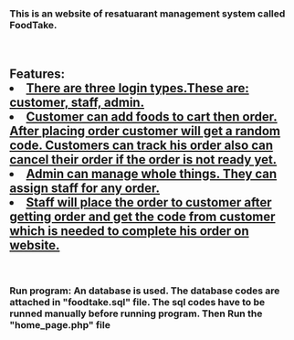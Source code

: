 <h3>This is an website of resatuarant management system called FoodTake.</h3><br>
<h2>Features:
  <u>
    <li>There are three login types.These are: customer, staff, admin.</li>
    <li>Customer can add foods to cart then order. After placing order customer will get a random code. Customers can track his order also can cancel their order if the order is not ready yet.</li>
    <li>Admin can manage whole things. They can assign staff for any order.</li>
    <li>Staff will place the order to customer after getting order and get the code from customer which is needed to complete his order on website.</li>
  </u></h2><br>
<h3>Run program: An database is used. The database codes are attached in "foodtake.sql" file. The sql codes have to be runned manually before running program. Then Run the "home_page.php" file</h3>
